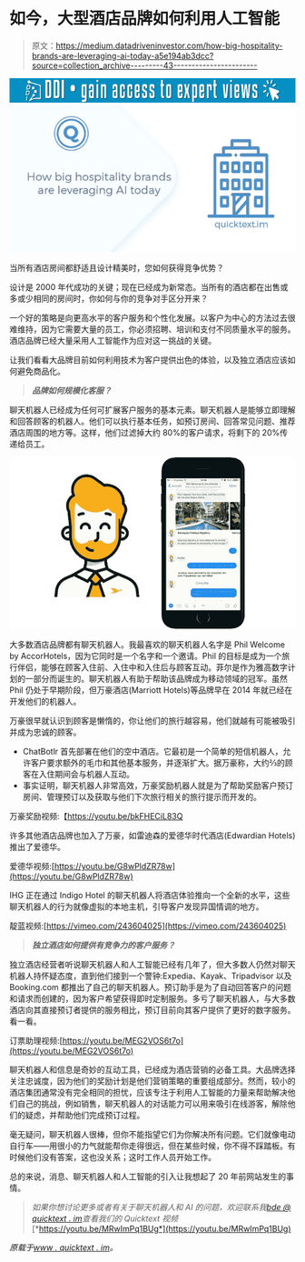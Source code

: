 # 如今，大型酒店品牌如何利用人工智能

> 原文：<https://medium.datadriveninvestor.com/how-big-hospitality-brands-are-leveraging-ai-today-a5e194ab3dcc?source=collection_archive---------43----------------------->

[![](img/5e02edb82d2a529f796576c9b994d7ca.png)](http://www.track.datadriveninvestor.com/1B9E)![](img/fd12953768b9b16afb61f4ad05e283fb.png)

当所有酒店房间都舒适且设计精美时，您如何获得竞争优势？

设计是 2000 年代成功的关键；现在已经成为新常态。当所有的酒店都在出售或多或少相同的房间时，你如何与你的竞争对手区分开来？

一个好的策略是向更高水平的客户服务和个性化发展。以客户为中心的方法过去很难维持，因为它需要大量的员工，你必须招聘、培训和支付不同质量水平的服务。酒店品牌已经大量采用人工智能作为应对这一挑战的关键。

让我们看看大品牌目前如何利用技术为客户提供出色的体验，以及独立酒店应该如何避免商品化。

> ***品牌如何规模化客服？***

聊天机器人已经成为任何可扩展客户服务的基本元素。聊天机器人是能够立即理解和回答顾客的机器人。他们可以执行基本任务，如预订房间、回答常见问题、推荐酒店周围的地方等。这样，他们过滤掉大约 80%的客户请求，将剩下的 20%传递给员工。

![](img/ea015a784b269edb175ba02fa5b05d50.png)

大多数酒店品牌都有聊天机器人。我最喜欢的聊天机器人名字是 Phil Welcome by AccorHotels，因为它同时是一个名字和一个邀请。Phil 的目标是成为一个旅行伴侣，能够在顾客入住前、入住中和入住后与顾客互动。菲尔是作为雅高数字计划的一部分而诞生的。聊天机器人有助于帮助该品牌成为移动领域的冠军。虽然 Phil 仍处于早期阶段，但万豪酒店(Marriott Hotels)等品牌早在 2014 年就已经在开发他们的机器人。

万豪很早就认识到顾客是懒惰的，你让他们的旅行越容易，他们就越有可能被吸引并成为忠诚的顾客。

*   ChatBotlr 首先部署在他们的空中酒店。它最初是一个简单的短信机器人，允许客户要求额外的毛巾和其他基本服务，并逐渐扩大。据万豪称，大约⅔的顾客在入住期间会与机器人互动。
*   事实证明，聊天机器人非常高效，万豪奖励机器人就是为了帮助奖励客户预订房间、管理预订以及获取与他们下次旅行相关的旅行提示而开发的。

万豪奖励视频:【https://youtu.be/bkFHECiL83Q 

许多其他酒店品牌也加入了万豪，如雷迪森的爱德华时代酒店(Edwardian Hotels)推出了爱德华。

爱德华视频:[https://youtu.be/G8wPldZR78w](https://youtu.be/G8wPldZR78w)

IHG 正在通过 Indigo Hotel 的聊天机器人将酒店体验推向一个全新的水平，这些聊天机器人的行为就像虚拟的本地主机，引导客户发现异国情调的地方。

靛蓝视频:[https://vimeo.com/243604025](https://vimeo.com/243604025)

> ***独立酒店如何提供有竞争力的客户服务？***

独立酒店经营者听说聊天机器人和人工智能已经有几年了，但大多数人仍然对聊天机器人持怀疑态度，直到他们接到一个警钟:Expedia、Kayak、Tripadvisor 以及 Booking.com 都推出了自己的聊天机器人。预订助手是为了自动回答客户的问题和请求而创建的，因为客户希望获得即时定制服务。多亏了聊天机器人，与大多数酒店向其直接预订者提供的服务相比，预订目前向其客户提供了更好的数字服务。看一看。

订票助理视频:[https://youtu.be/MEG2VOS6t7o](https://youtu.be/MEG2VOS6t7o)

聊天机器人和信息是奇妙的互动工具，已经成为酒店营销的必备工具。大品牌选择关注忠诚度，因为他们的奖励计划是他们营销策略的重要组成部分。然而，较小的酒店集团通常没有完全相同的担忧，应该专注于利用人工智能的力量来帮助解决他们自己的挑战，例如销售，聊天机器人的对话能力可以用来吸引在线游客，解除他们的疑虑，并帮助他们完成预订过程。

毫无疑问，聊天机器人很棒，但你不能指望它们为你解决所有问题。它们就像电动自行车——用很小的力气就能帮你走得很远，但在某些时候，你不得不踩踏板。有时候他们没有答案，这也没关系；这时工作人员开始工作。

总的来说，消息、聊天机器人和人工智能的引入让我想起了 20 年前网站发生的事情。

> *如果你想讨论更多或者有关于聊天机器人和 AI 的问题，欢迎联系我*[*bde @ quicktext . im*](mailto:bde@quicktext.im)*查看我们的 Quicktext 视频*[*https://youtu.be/MRwImPq1BUg*](https://youtu.be/MRwImPq1BUg)

*原载于*[*www . quicktext . im*](https://www.quicktext.im/resources/how-big-hospitality-brands-are-leveraging-AI-today)*。*